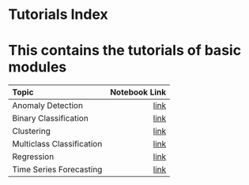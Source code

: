 # Tutorials Index

# This contains the tutorials of basic modules
| Topic      | Notebook Link | 
| :---        |        ---: |
| Anomaly Detection      | [link](https://github.com/pycaret/pycaret/blob/master/tutorials/Tutorial%20-%20Anomaly%20Detection.ipynb)       | 
| Binary Classification   | [link](https://github.com/pycaret/pycaret/blob/master/tutorials/Tutorial%20-%20Binary%20Classification.ipynb)        | 
| Clustering   | [link](https://github.com/pycaret/pycaret/blob/master/tutorials/Tutorial%20-%20Clustering.ipynb)        | 
| Multiclass Classification   | [link](https://github.com/pycaret/pycaret/blob/master/tutorials/Tutorial%20-%20Multiclass%20Classification.ipynb)        | 
| Regression   | [link](https://github.com/pycaret/pycaret/blob/master/tutorials/Tutorial%20-%20Regression.ipynb)        | 
| Time Series Forecasting | [link](https://github.com/pycaret/pycaret/blob/master/tutorials/Tutorial%20-%20Time%20Series%20Forecasting.ipynb) |
